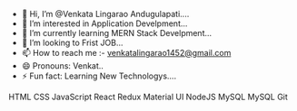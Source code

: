 - 👋 Hi, I’m @Venkata Lingarao Andugulapati....
- 👀 I’m interested in Application Develpment...
- 🌱 I’m currently learning MERN Stack Develpment...
- 💞️ I’m looking to Frist JOB...
- 📫 How to reach me :- venkatalingarao1452@gmail.com
- 😄 Pronouns: Venkat..
- ⚡ Fun fact: Learning New Technologys....


HTML   CSS   JavaScript   React   Redux    Material UI   NodeJS   MySQL   MySQL   Git 


<!---
VLingarao/VLingarao is a ✨ special ✨ repository because its `README.md` (this file) appears on your GitHub profile.
You can click the Preview link to take a look at your changes.
--->
